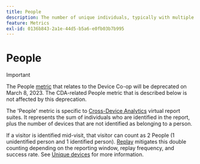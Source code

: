 ```yaml
---
title: People
description: The number of unique individuals, typically with multiple devices.
feature: Metrics
exl-id: 0136b843-2a1e-44d5-b5a6-e0fb03b7b995
---
```

# People

>[!IMPORTANT]
>
>The People [metric](overview.md) that relates to the Device Co-op will be deprecated on March 8, 2023. The CDA-related People metric that is described below is not affected by this deprecation.

The 'People' metric is specific to [Cross-Device Analytics](../cda/overview.md) virtual report suites. It represents the sum of individuals who are identified in the report, plus the number of devices that are not identified as belonging to a person.

If a visitor is identified mid-visit, that visitor can count as 2 People (1 unidentified person and 1 identified person). [Replay](/help/components/cda/replay.md) mitigates this double counting depending on the reporting window, replay frequency, and success rate. See [Unique devices](unique-devices.md) for more information.
